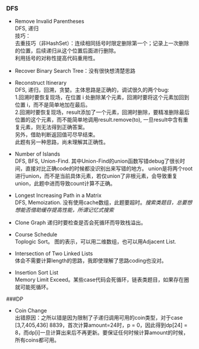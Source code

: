### DFS
* Remove Invalid Parentheses  
DFS, 递归  
技巧：  
去重技巧（非HashSet）：连续相同括号时限定删除第一个；记录上一次删除的位置，后续递归从这个位置后面进行删除。  
利用括号的对称性提高代码重用性。  

* Recover Binary Search Tree：没有很快想清楚思路  

* Reconstruct Itinerary  
DFS, 递归，回溯，贪婪。主体思路是正确的，调试很久的两个bug:  
1.回溯时要恢复现场，在位置 i 处删除某个元素，回溯时要将这个元素加回到位置 i，而不是简单地加在最后。  
2.回溯时要恢复现场，result添加了一个元素，回溯时删除，要精准删除最后位置的这个元素，而不能简单地调用result.remove(to), 一旦result中含有重复元素，则无法得到正确答案。  
另外，借助判断返回值可尽早结束。  
此题有另一种思路，尚未理解其正确性。  

* Number of Islands  
DFS, BFS, Union-Find. 其中Union-Find的union函数写错debug了很长时间，直接对比正确code的时候都没识别出来写错的地方。
union是将两个root进行union，而不是当前具体元素，若仅union了非根元素，会导致重复union，此题中进而导致count计算不正确。

* Longest Increasing Path in a Matrix  
DFS, Memoization. 没有使用cache数组，此题要超时。*搜索类题目，总要想想能否借助缓存提高性能，所谓记忆式搜索*

* Clone Graph
递归时要检查是否会死循环而导致栈溢出。

* Course Schedule  
Toplogic Sort。 图的表示，可以用二维数组，也可以用Adjacent List.

* Intersection of Two Linked Lists  
体会不需要计算length的思路，我即使理解了思路coding也没对。

* Insertion Sort List  
Memory Limit Exceed。某些case代码会死循环，链表类题目，如果存在圈就可能死循环。

###DP
* Coin Change  
出错原因：之所以错是因为限制了子递归调用可用的coin类型，对于case [3,7,405,436] 8839，首次计算amount=24时，p = 0，因此得到dp[24] = 8，而dp[i]一旦计算出来后不再更新。要保证任何时候计算amount的时候，所有coins都可用。
